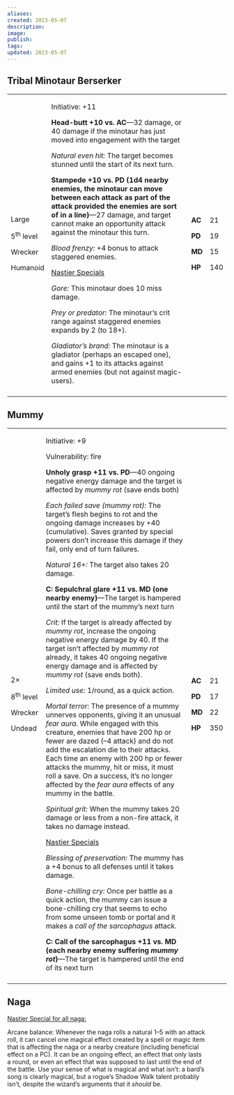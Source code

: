 ```yaml
---
aliases: 
created: 2023-05-07
description: 
image: 
publish: 
tags: 
updated: 2023-05-07
---
```


## Tribal Minotaur Berserker

<table>
<colgroup>
<col style="width: 16%" />
<col style="width: 71%" />
<col style="width: 5%" />
<col style="width: 6%" />
</colgroup>
<tbody>
<tr class="odd">
<td><p>Large</p>
<p>5<sup>th</sup> level</p>
<p>Wrecker</p>
<p>Humanoid</p></td>
<td><p>Initiative: +11</p>
<p><strong>Head-butt +10 vs. AC</strong>—32 damage, or 40 damage if the
minotaur has just moved into engagement with the target</p>
<p><em>Natural even hit:</em> The target becomes stunned until the start
of its next turn.</p>
<p><strong>Stampede +10 vs. PD (1d4 nearby enemies, the minotaur can
move between each attack as part of the attack provided the enemies are
sort of in a line)</strong>—27 damage, and target cannot make an
opportunity attack against the minotaur this turn.</p>
<p><em>Blood frenzy:</em> +4 bonus to attack staggered enemies.</p>
<p><u>Nastier Specials</u></p>
<p><em>Gore:</em> This minotaur does 10 miss damage.</p>
<p><em>Prey or predator:</em> The minotaur’s crit range against
staggered enemies expands by 2 (to 18+).</p>
<p><em>Gladiator’s brand:</em> The minotaur is a gladiator (perhaps an
escaped one), and gains +1 to its attacks against armed enemies (but not
against magic-users).</p></td>
<td><p><strong>AC</strong></p>
<p><strong>PD</strong></p>
<p><strong>MD</strong></p>
<p><strong>HP</strong></p></td>
<td><p>21</p>
<p>19</p>
<p>15</p>
<p>140</p></td>
</tr>
<tr class="even">
<td></td>
<td></td>
<td></td>
<td></td>
</tr>
</tbody>
</table>

## Mummy

<table>
<colgroup>
<col style="width: 16%" />
<col style="width: 71%" />
<col style="width: 5%" />
<col style="width: 6%" />
</colgroup>
<tbody>
<tr class="odd">
<td><p>2×</p>
<p>8<sup>th</sup> level</p>
<p>Wrecker</p>
<p>Undead</p></td>
<td><p>Initiative: +9</p>
<p>Vulnerability: fire</p>
<p><strong>Unholy grasp +11 vs. PD</strong>—40 ongoing negative energy
damage and the target is affected by <em>mummy rot</em> (save ends
both)</p>
<p><em>Each failed save (mummy rot):</em> The target’s flesh begins to
rot and the ongoing damage increases by +40 (cumulative). Saves granted
by special powers don’t increase this damage if they fail, only end of
turn failures.</p>
<p><em>Natural 16+:</em> The target also takes 20 damage.</p>
<p><strong>C: Sepulchral glare +11 vs. MD (one nearby
enemy)</strong>—The target is hampered until the start of the mummy’s
next turn</p>
<p><em>Crit:</em> If the target is already affected by <em>mummy
rot</em>, increase the ongoing negative energy damage by 40. If the
target isn’t affected by <em>mummy rot</em> already, it takes 40 ongoing
negative energy damage and is affected by <em>mummy rot</em> (save ends
both).</p>
<p><em>Limited use:</em> 1/round, as a quick action.</p>
<p><em>Mortal terror:</em> The presence of a mummy unnerves opponents,
giving it an unusual <em>fear aura</em>. While engaged with this
creature, enemies that have 200 hp or fewer are dazed (–4 attack) and do
not add the escalation die to their attacks. Each time an enemy with 200
hp or fewer attacks the mummy, hit or miss, it must roll a save. On a
success, it’s no longer affected by the <em>fear aura</em> effects of
any mummy in the battle.</p>
<p><em>Spiritual grit:</em> When the mummy takes 20 damage or less from
a non-fire attack, it takes no damage instead.</p>
<p><u>Nastier Specials</u></p>
<p><em>Blessing of preservation:</em> The mummy has a +4 bonus to all
defenses until it takes damage.</p>
<p><em>Bone-chilling cry:</em> Once per battle as a quick action, the
mummy can issue a bone-chilling cry that seems to echo from some unseen
tomb or portal and it makes a <em>call of the sarcophagus</em>
attack.</p>
<p><strong>C: Call of the sarcophagus +11 vs. MD (each nearby enemy
suffering <em>mummy rot</em>)</strong>—The target is hampered until the
end of its next turn</p></td>
<td><p><strong>AC</strong></p>
<p><strong>PD</strong></p>
<p><strong>MD</strong></p>
<p><strong>HP</strong></p></td>
<td><p>21</p>
<p>17</p>
<p>22</p>
<p>350</p></td>
</tr>
<tr class="even">
<td></td>
<td></td>
<td></td>
<td></td>
</tr>
</tbody>
</table>

## Naga

<u>Nastier Special for all naga:</u>

Arcane balance: Whenever the naga rolls a natural 1–5 with an attack  
roll, it can cancel one magical effect created by a spell or magic item  
that is affecting the naga or a nearby creature (including beneficial  
effect on a PC). It can be an ongoing effect, an effect that only lasts  
a round, or even an effect that was supposed to last until the end of  
the battle. Use your sense of what is magical and what isn’t: a bard’s  
song is clearly magical, but a rogue’s Shadow Walk talent probably  
isn’t, despite the wizard’s arguments that it *should* be.

